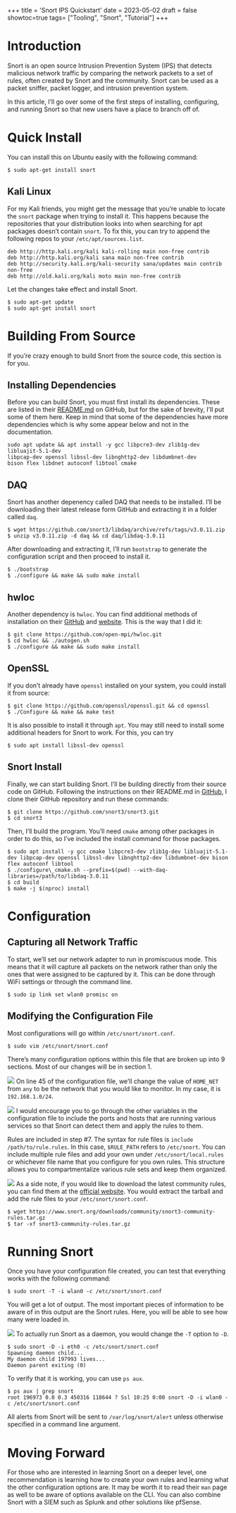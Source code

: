 +++
title = 'Snort IPS Quickstart'
date = 2023-05-02
draft = false
showtoc=true
tags= ["Tooling", "Snort", "Tutorial"]
+++

Introduction
============

Snort is an open source Intrusion Prevention System (IPS) that detects malicious network traffic by comparing the network packets to a set of rules, often created by Snort and the community. Snort can be used as a packet sniffer, packet logger, and intrusion prevention system.

In this article, I’ll go over some of the first steps of installing, configuring, and running Snort so that new users have a place to branch off of.

Quick Install
=============

You can install this on Ubuntu easily with the following command:


```
$ sudo apt-get install snort
```
Kali Linux
----------

For my Kali friends, you might get the message that you’re unable to locate the `snort` package when trying to install it. This happens because the repositories that your distribution looks into when searching for apt packages doesn’t contain `snort`. To fix this, you can try to append the following repos to your `/etc/apt/sources.list`.


```
deb http://http.kali.org/kali kali-rolling main non-free contrib  
deb http://http.kali.org/kali sana main non-free contrib  
deb http://security.kali.org/kali-security sana/updates main contrib non-free  
deb http://old.kali.org/kali moto main non-free contrib
```
Let the changes take effect and install Snort.


```
$ sudo apt-get update  
$ sudo apt-get install snort
```
Building From Source
====================

If you’re crazy enough to build Snort from the source code, this section is for you.

Installing Dependencies
-----------------------

Before you can build Snort, you must first install its dependencies. These are listed in their [README.md](https://github.com/snort3/snort3#dependencies) on GitHub, but for the sake of brevity, I’ll put some of them here. Keep in mind that some of the dependencies have more dependencies which is why some appear below and not in the documentation.


```
sudo apt update && apt install -y gcc libpcre3-dev zlib1g-dev libluajit-5.1-dev   
libpcap-dev openssl libssl-dev libnghttp2-dev libdumbnet-dev   
bison flex libdnet autoconf libtool cmake
```
DAQ
---

Snort has another depenency called DAQ that needs to be installed. I’ll be downloading their latest release form GitHub and extracting it in a folder called `daq`.


```
$ wget https://github.com/snort3/libdaq/archive/refs/tags/v3.0.11.zip  
$ unzip v3.0.11.zip -d daq && cd daq/libdaq-3.0.11
```
After downloading and extracting it, I’ll run `bootstrap` to generate the configuration script and then proceed to install it.


```
$ ./bootstrap  
$ ./configure && make && sudo make install
```
hwloc
-----

Another dependency is `hwloc`. You can find additional methods of installation on their [GitHub](https://github.com/open-mpi/hwloc) and [website](https://www.open-mpi.org/software/hwloc/v2.9/). This is the way that I did it:


```
$ git clone https://github.com/open-mpi/hwloc.git  
$ cd hwloc && ./autogen.sh  
$ ./configure && make && sudo make install
```
OpenSSL
-------

If you don’t already have `openssl` installed on your system, you could install it from source:


```
$ git clone https://github.com/openssl/openssl.git && cd openssl  
$ ./Configure && make && make test
```
It is also possible to install it through `apt`. You may still need to install some additional headers for Snort to work. For this, you can try


```
$ sudo apt install libssl-dev openssl
```
Snort Install
-------------

Finally, we can start building Snort. I’ll be building directly from their source code on GitHub. Following the instructions on their README.md in [GitHub](https://github.com/snort3/snort3#readme), I clone their GitHub repository and run these commands:


```
$ git clone https://github.com/snort3/snort3.git  
$ cd snort3
```
Then, I’ll build the program. You’ll need `cmake` among other packages in order to do this, so I’ve included the install command for those packages.


```
$ sudo apt install -y gcc cmake libpcre3-dev zlib1g-dev libluajit-5.1-dev libpcap-dev openssl libssl-dev libnghttp2-dev libdumbnet-dev bison flex autoconf libtool  
$ ./configure\_cmake.sh --prefix=$(pwd) --with-daq-libraries=/path/to/libdaq-3.0.11  
$ cd build  
$ make -j $(nproc) install
```
Configuration
=============

Capturing all Network Traffic
-----------------------------

To start, we’ll set our network adapter to run in promiscuous mode. This means that it will capture all packets on the network rather than only the ones that were assigned to be captured by it. This can be done through WiFi settings or through the command line.


```
$ sudo ip link set wlan0 promisc on
```
Modifying the Configuration File
--------------------------------

Most configurations will go within `/etc/snort/snort.conf`.


```
$ sudo vim /etc/snort/snort.conf
```
There’s many configuration options within this file that are broken up into 9 sections. Most of our changes will be in section 1.

![](https://cdn-images-1.medium.com/max/800/1*pngRmEDDXcscoXuasWQFdQ.png)
On line 45 of the configuration file, we’ll change the value of `HOME_NET` from `any` to be the network that you would like to monitor. In my case, it is `192.168.1.0/24`.

![](https://cdn-images-1.medium.com/max/800/1*uPIpmb3Q2AUJj3v3GkL2lQ.png)
I would encourage you to go through the other variables in the configuration file to include the ports and hosts that are running various services so that Snort can detect them and apply the rules to them.

Rules are included in step #7. The syntax for rule files is `include /path/to/rule.rules`. In this case, `$RULE_PATH` refers to `/etc/snort`. You can include multiple rule files and add your own under `/etc/snort/local.rules` or whichever file name that you configure for you own rules. This structure allows you to compartmentalize various rule sets and keep them organized.

![](https://cdn-images-1.medium.com/max/800/1*Pz6IDFwxqQwrMWmZS83kQg.png)
As a side note, if you would like to download the latest community rules, you can find them at the [official website](https://www.snort.org/downloads#rules). You would extract the tarball and add the rule files to your `/etc/snort/snort.conf`.


```
$ wget https://www.snort.org/downloads/community/snort3-community-rules.tar.gz  
$ tar -xf snort3-community-rules.tar.gz
```
Running Snort
=============

Once you have your configuration file created, you can test that everything works with the following command:


```
$ sudo snort -T -i wlan0 -c /etc/snort/snort.conf
```
You will get a lot of output. The most important pieces of information to be aware of in this output are the Snort rules. Here, you will be able to see how many were loaded in.

![](https://cdn-images-1.medium.com/max/800/1*4STD2kRrAx3xnRfCA7ALqA.png)
To actually run Snort as a daemon, you would change the `-T` option to `-D`.


```
$ sudo snort -D -i eth0 -c /etc/snort/snort.conf  
Spawning daemon child...  
My daemon child 197993 lives...  
Daemon parent exiting (0)
```
To verify that it is working, you can use `ps aux`.


```
$ ps aux | grep snort  
root 196973 0.0 0.3 450316 118644 ? Ssl 10:25 0:00 snort -D -i wlan0 -c /etc/snort/snort.conf
```
All alerts from Snort will be sent to `/var/log/snort/alert` unless otherwise specified in a command line argument.

Moving Forward
==============

For those who are interested in learning Snort on a deeper level, one recommendation is learning how to create your own rules and learning what the other configuration options are. It may be worth it to read their `man` page as well to be aware of options available on the CLI. You can also combine Snort with a SIEM such as Splunk and other solutions like pfSense.